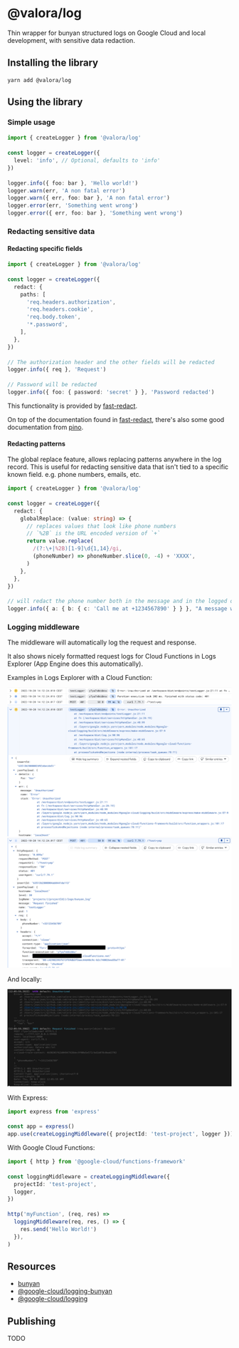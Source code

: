 # @valora/log

Thin wrapper for bunyan structured logs on Google Cloud and local development, with sensitive data redaction.

## Installing the library

```
yarn add @valora/log
```

## Using the library

### Simple usage

```typescript
import { createLogger } from '@valora/log'

const logger = createLogger({
  level: 'info', // Optional, defaults to 'info'
})

logger.info({ foo: bar }, 'Hello world!')
logger.warn(err, 'A non fatal error')
logger.warn({ err, foo: bar }, 'A non fatal error')
logger.error(err, 'Something went wrong')
logger.error({ err, foo: bar }, 'Something went wrong')
```

### Redacting sensitive data

#### Redacting specific fields

```typescript
import { createLogger } from '@valora/log'

const logger = createLogger({
  redact: {
    paths: [
      'req.headers.authorization',
      'req.headers.cookie',
      'req.body.token',
      '*.password',
    ],
  },
})

// The authorization header and the other fields will be redacted
logger.info({ req }, 'Request')

// Password will be redacted
logger.info({ foo: { password: 'secret' } }, 'Password redacted')
```

This functionality is provided by [fast-redact](https://github.com/davidmarkclements/fast-redact).

On top of the documentation found in [fast-redact](https://github.com/davidmarkclements/fast-redact), there's also some good documentation from [pino](https://github.com/pinojs/pino/blob/master/docs/redaction.md).

#### Redacting patterns

The global replace feature, allows replacing patterns anywhere in the log record. This is useful for redacting sensitive data that isn't tied to a specific known field. e.g. phone numbers, emails, etc.

```typescript
import { createLogger } from '@valora/log'

const logger = createLogger({
  redact: {
    globalReplace: (value: string) => {
      // replaces values that look like phone numbers
      // `%2B` is the URL encoded version of `+`
      return value.replace(
        /(?:\+|%2B)[1-9]\d{1,14}/gi,
        (phoneNumber) => phoneNumber.slice(0, -4) + 'XXXX',
      )
    },
  },
})

// will redact the phone number both in the message and in the logged object.
logger.info({ a: { b: { c: 'Call me at +1234567890' } } }, "A message with a phone number: +123456789"
```

### Logging middleware

The middleware will automatically log the request and response.

It also shows nicely formatted request logs for Cloud Functions in Logs Explorer (App Engine does this automatically).

Examples in Logs Explorer with a Cloud Function:

![logs-gcf](./docs/images/logs-gcf.png)
![logs-gcf-warn-expanded](./docs/images/logs-gcf-warn-expanded.png)
![logs-gcf-expanded](./docs/images/logs-gcf-expanded.png)

And locally:

![logs-local](./docs/images/logs-local.png)

With Express:

```typescript
import express from 'express'

const app = express()
app.use(createLoggingMiddleware({ projectId: 'test-project', logger }))
```

With Google Cloud Functions:

```typescript
import { http } from '@google-cloud/functions-framework'

const loggingMiddleware = createLoggingMiddleware({
  projectId: 'test-project',
  logger,
})

http('myFunction', (req, res) =>
  loggingMiddleware(req, res, () => {
    res.send('Hello World!')
  }),
)
```

## Resources

- [bunyan](https://github.com/trentm/node-bunyan)
- [@google-cloud/logging-bunyan](https://github.com/googleapis/nodejs-logging-bunyan)
- [@google-cloud/logging](https://github.com/googleapis/nodejs-logging)

## Publishing

TODO
